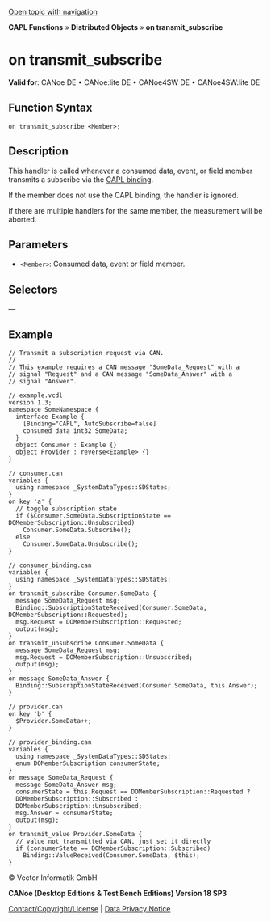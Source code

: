 [Open topic with navigation](../../../../../CANoeDEFamily.htm#Topics/CAPLFunctions/DistributedObjects/EventProcedures/CAPLfunctionOnTransmitSubscribe.md)

**CAPL Functions** » **Distributed Objects** » **on transmit_subscribe**

# on transmit_subscribe

**Valid for**: CANoe DE • CANoe:lite DE • CANoe4SW DE • CANoe4SW:lite DE

## Function Syntax

```
on transmit_subscribe <Member>;
```

## Description

This handler is called whenever a consumed data, event, or field member transmits a subscribe via the [CAPL binding](../../../CANoeCANalyzer/CommunicationConcept/CCDOCAPLBinding.md).

If the member does not use the CAPL binding, the handler is ignored.

If there are multiple handlers for the same member, the measurement will be aborted.

## Parameters

- `<Member>`: Consumed data, event or field member.

## Selectors

—

## Example

```plaintext
// Transmit a subscription request via CAN.
//
// This example requires a CAN message "SomeData_Request" with a
// signal "Request" and a CAN message "SomeData_Answer" with a
// signal "Answer".

// example.vcdl
version 1.3;
namespace SomeNamespace {
  interface Example {
    [Binding="CAPL", AutoSubscribe=false]
    consumed data int32 SomeData;
  }
  object Consumer : Example {}
  object Provider : reverse<Example> {}
}

// consumer.can
variables {
  using namespace _SystemDataTypes::SDStates;
}
on key 'a' {
  // toggle subscription state
  if ($Consumer.SomeData.SubscriptionState == DOMemberSubscription::Unsubscribed)
    Consumer.SomeData.Subscribe();
  else
    Consumer.SomeData.Unsubscribe();
}

// consumer_binding.can
variables {
  using namespace _SystemDataTypes::SDStates;
}
on transmit_subscribe Consumer.SomeData {
  message SomeData_Request msg;
  Binding::SubscriptionStateReceived(Consumer.SomeData, DOMemberSubscription::Requested);
  msg.Request = DOMemberSubscription::Requested;
  output(msg);
}
on transmit_unsubscribe Consumer.SomeData {
  message SomeData_Request msg;
  msg.Request = DOMemberSubscription::Unsubscribed;
  output(msg);
}
on message SomeData_Answer {
  Binding::SubscriptionStateReceived(Consumer.SomeData, this.Answer);
}

// provider.can
on key 'b' {
  $Provider.SomeData++;
}

// provider_binding.can
variables {
  using namespace _SystemDataTypes::SDStates;
  enum DOMemberSubscription consumerState;
}
on message SomeData_Request {
  message SomeData_Answer msg;
  consumerState = this.Request == DOMemberSubscription::Requested ?
  DOMemberSubscription::Subscribed :
  DOMemberSubscription::Unsubscribed;
  msg.Answer = consumerState;
  output(msg);
}
on transmit_value Provider.SomeData {
  // value not transmitted via CAN, just set it directly
  if (consumerState == DOMemberSubscription::Subscribed)
    Binding::ValueReceived(Consumer.SomeData, $this);
}
```

© Vector Informatik GmbH

**CANoe (Desktop Editions & Test Bench Editions) Version 18 SP3**

[Contact/Copyright/License](../../../Shared/ContactCopyrightLicense.md) | [Data Privacy Notice](https://www.vector.com/int/en/company/get-info/privacy-policy/)